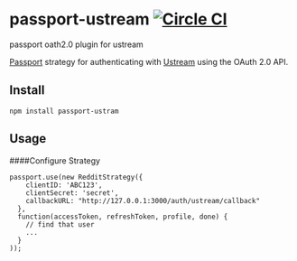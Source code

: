 passport-ustream [![Circle CI](https://circleci.com/gh/superpan/passport-ustream.png?style=badge)](https://circleci.com/gh/superpan/passport-ustream)
================

passport oath2.0 plugin for ustream

[Passport](https://github.com/jaredhanson/passport) strategy for authenticating with [Ustream](https://ustream.tv) using the OAuth 2.0 API.

## Install
```
npm install passport-ustram
```

## Usage

####Configure Strategy

```
passport.use(new RedditStrategy({
    clientID: 'ABC123',
    clientSecret: 'secret',
    callbackURL: "http://127.0.0.1:3000/auth/ustream/callback"
  },
  function(accessToken, refreshToken, profile, done) {
    // find that user
    ...
  }
));
```

